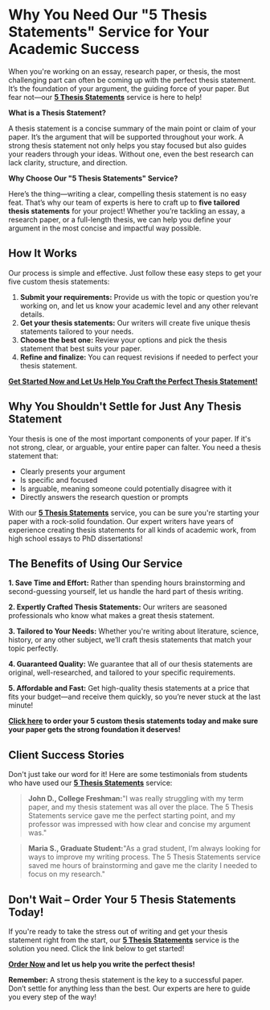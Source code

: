 # Why You Need Our "5 Thesis Statements" Service for Your Academic Success

When you're working on an essay, research paper, or thesis, the most challenging part can often be coming up with the perfect thesis statement. It’s the foundation of your argument, the guiding force of your paper. But fear not—our **[5 Thesis Statements](https://tinyurl.com/topessay?keyword=5+thesis+statements)** service is here to help!

**What is a Thesis Statement?**

A thesis statement is a concise summary of the main point or claim of your paper. It’s the argument that will be supported throughout your work. A strong thesis statement not only helps you stay focused but also guides your readers through your ideas. Without one, even the best research can lack clarity, structure, and direction.

**Why Choose Our "5 Thesis Statements" Service?**

Here’s the thing—writing a clear, compelling thesis statement is no easy feat. That’s why our team of experts is here to craft up to **five tailored thesis statements** for your project! Whether you’re tackling an essay, a research paper, or a full-length thesis, we can help you define your argument in the most concise and impactful way possible.

## How It Works

Our process is simple and effective. Just follow these easy steps to get your five custom thesis statements:

1. **Submit your requirements:** Provide us with the topic or question you're working on, and let us know your academic level and any other relevant details.
2. **Get your thesis statements:** Our writers will create five unique thesis statements tailored to your needs.
3. **Choose the best one:** Review your options and pick the thesis statement that best suits your paper.
4. **Refine and finalize:** You can request revisions if needed to perfect your thesis statement.

**[Get Started Now and Let Us Help You Craft the Perfect Thesis Statement!](https://tinyurl.com/topessay?keyword=5+thesis+statements)**

## Why You Shouldn't Settle for Just Any Thesis Statement

Your thesis is one of the most important components of your paper. If it's not strong, clear, or arguable, your entire paper can falter. You need a thesis statement that:

- Clearly presents your argument
- Is specific and focused
- Is arguable, meaning someone could potentially disagree with it
- Directly answers the research question or prompts

With our **[5 Thesis Statements](https://tinyurl.com/topessay?keyword=5+thesis+statements)** service, you can be sure you're starting your paper with a rock-solid foundation. Our expert writers have years of experience creating thesis statements for all kinds of academic work, from high school essays to PhD dissertations!

## The Benefits of Using Our Service

**1. Save Time and Effort:** Rather than spending hours brainstorming and second-guessing yourself, let us handle the hard part of thesis writing.

**2. Expertly Crafted Thesis Statements:** Our writers are seasoned professionals who know what makes a great thesis statement.

**3. Tailored to Your Needs:** Whether you're writing about literature, science, history, or any other subject, we’ll craft thesis statements that match your topic perfectly.

**4. Guaranteed Quality:** We guarantee that all of our thesis statements are original, well-researched, and tailored to your specific requirements.

**5. Affordable and Fast:** Get high-quality thesis statements at a price that fits your budget—and receive them quickly, so you’re never stuck at the last minute!

**[Click here](https://tinyurl.com/topessay?keyword=5+thesis+statements) to order your 5 custom thesis statements today and make sure your paper gets the strong foundation it deserves!**

## Client Success Stories

Don't just take our word for it! Here are some testimonials from students who have used our **[5 Thesis Statements](https://tinyurl.com/topessay?keyword=5+thesis+statements)** service:

> **John D., College Freshman:**"I was really struggling with my term paper, and my thesis statement was all over the place. The 5 Thesis Statements service gave me the perfect starting point, and my professor was impressed with how clear and concise my argument was."

> **Maria S., Graduate Student:**"As a grad student, I’m always looking for ways to improve my writing process. The 5 Thesis Statements service saved me hours of brainstorming and gave me the clarity I needed to focus on my research."

## Don't Wait – Order Your 5 Thesis Statements Today!

If you're ready to take the stress out of writing and get your thesis statement right from the start, our **[5 Thesis Statements](https://tinyurl.com/topessay?keyword=5+thesis+statements)** service is the solution you need. Click the link below to get started!

**[Order Now](https://tinyurl.com/topessay?keyword=5+thesis+statements) and let us help you write the perfect thesis!**

**Remember:** A strong thesis statement is the key to a successful paper. Don’t settle for anything less than the best. Our experts are here to guide you every step of the way!
